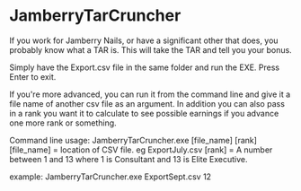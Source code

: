 # JamberryTarCruncher
If you work for Jamberry Nails, or have a significant other that does, you probably know what a TAR is. This will take the TAR and tell you your bonus. 

Simply have the Export.csv file in the same folder and run the EXE. Press Enter to exit.

If you're more advanced, you can run it from the command line and give it a file name of another csv file as an argument. In addition you can also pass in a rank you want it to calculate to see possible earnings if you advance one more rank or something. 

Command line usage: JamberryTarCruncher.exe [file_name] [rank]
	[file_name] = location of CSV file. eg ExportJuly.csv
	[rank] = A number between 1 and 13 where 1 is Consultant and 13 is Elite Executive. 
	
example: JamberryTarCruncher.exe ExportSept.csv 12
